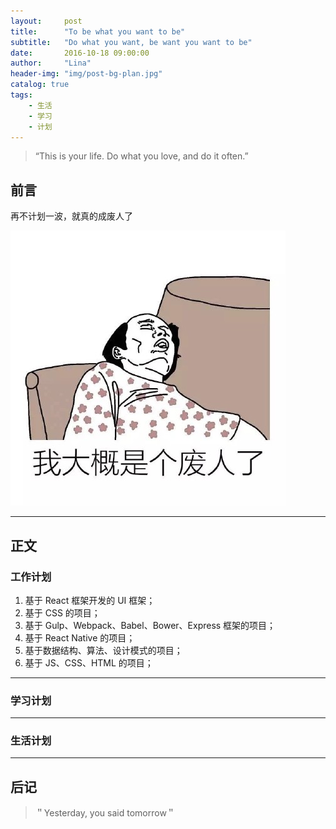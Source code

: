 ```yaml
---
layout:     post
title:      "To be what you want to be"
subtitle:   "Do what you want, be want you want to be"
date:       2016-10-18 09:00:00
author:     "Lina"
header-img: "img/post-bg-plan.jpg"
catalog: true
tags:
    - 生活
    - 学习
    - 计划
---
```


> “This is your life. Do what you love, and do it often.”


## 前言

再不计划一波，就真的成废人了

![废人一个](/img/in-posts/plan_01.jpg)

---

## 正文

### 工作计划

1. 基于 React 框架开发的 UI 框架；
2. 基于 CSS 的项目；
3. 基于 Gulp、Webpack、Babel、Bower、Express 框架的项目；
4. 基于 React Native 的项目；
5. 基于数据结构、算法、设计模式的项目；
6. 基于 JS、CSS、HTML 的项目；

---

### 学习计划

---

### 生活计划



---

## 后记

> ＂Yesterday, you said tomorrow＂




